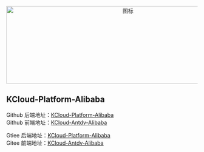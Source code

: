 <p align="center">
<a href="https://xugaoyi.com/" target="_blank" rel="老寇云">
<img src="doc/image/logo.png" width="625" height="205" alt="图标"/>
</a>
</p>

<h2 align="left">KCloud-Platform-Alibaba</h2>

Github 后端地址：[KCloud-Platform-Alibaba](https://github.com/KouShenhai/KCloud-Platform-Alibaba)  
Github 前端地址：[KCloud-Antdv-Alibaba](https://github.com/KouShenhai/KCloud-Antdv-Alibaba)

Gtiee 后端地址：[KCloud-Platform-Alibaba](https://gitee.com/laokouyun/KCloud-Platform-Alibaba)  
Gitee 前端地址：[KCloud-Antdv-Alibaba](https://gitee.com/laokouyun/KCloud-Antdv-Alibaba)